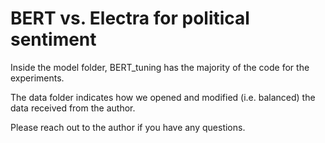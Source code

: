 # BERT vs. Electra for political sentiment

Inside the model folder, BERT_tuning has the majority of the code for the experiments. 

The data folder indicates how we opened and modified (i.e. balanced) the data received from the author.  

Please reach out to the author if you have any questions. 
